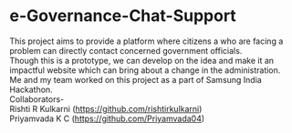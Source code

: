 # e-Governance-Chat-Support
This project aims to provide a platform where citizens a who are facing a problem can directly contact concerned government officials. <br> Though this is a prototype, we can develop on the idea and make it an impactful website which can bring about a change in the administration. <br>Me and my team worked on this project as a part of Samsung India Hackathon.<br>
Collaborators-<br> <space> Rishti R Kulkarni (https://github.com/rishtirkulkarni)<br> <space>Priyamvada K C (https://github.com/Priyamvada04)
